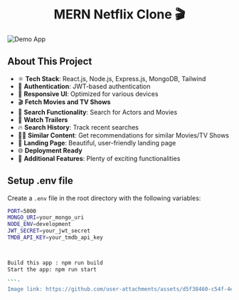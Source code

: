 <h1 align="center">MERN Netflix Clone 🎬</h1>

![Demo App](/frontend/public/screenshot-for-readme.png)

## About This Project

-   ⚛️ **Tech Stack**: React.js, Node.js, Express.js, MongoDB, Tailwind
-   🔐 **Authentication**: JWT-based authentication
-   📱 **Responsive UI**: Optimized for various devices
-   🎬 **Fetch Movies and TV Shows**
-   🔎 **Search Functionality**: Search for Actors and Movies
-   🎥 **Watch Trailers**
-   🔥 **Search History**: Track recent searches
-   🐱‍👤 **Similar Content**: Get recommendations for similar Movies/TV Shows
-   💙 **Landing Page**: Beautiful, user-friendly landing page
-   🌐 **Deployment Ready**
-   🚀 **Additional Features**: Plenty of exciting functionalities

## Setup .env file

Create a `.env` file in the root directory with the following variables:

```bash
PORT=5000
MONGO_URI=your_mongo_uri
NODE_ENV=development
JWT_SECRET=your_jwt_secret
TMDB_API_KEY=your_tmdb_api_key



Build this app : npm run build
Start the app: npm run start

```'
Image link: https://github.com/user-attachments/assets/d5f38460-c54f-4e19-bdf5-47eea3991572
